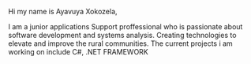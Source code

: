  Hi my name is Ayavuya Xokozela, 
 
 I am a junior applications Support proffessional who is passionate about software development and systems analysis.
 Creating technologies to elevate and improve the rural communities. 
 The current projects i am working on include C#, .NET FRAMEWORK

<!---
Nxiza/Nxiza is a ✨ special ✨ repository because its `README.md` (this file) appears on your GitHub profile.
You can click the Preview link to take a look at your changes.
--->
